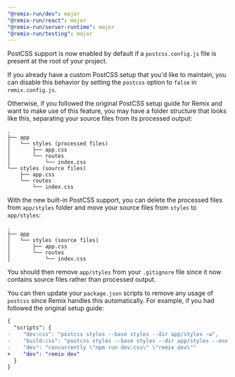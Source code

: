 ```yaml
---
"@remix-run/dev": major
"@remix-run/react": major
"@remix-run/server-runtime": major
"@remix-run/testing": major
---
```


PostCSS support is now enabled by default if a `postcss.config.js` file is present at the root of your project.

If you already have a custom PostCSS setup that you'd like to maintain, you can disable this behavior by setting the `postcss` option to `false` in `remix.config.js`.

Otherwise, if you followed the original PostCSS setup guide for Remix and want to make use of this feature, you may have a folder structure that looks like this, separating your source files from its processed output:

```
.
├── app
│   └── styles (processed files)
│       ├── app.css
│       └── routes
│           └── index.css
└── styles (source files)
    ├── app.css
    └── routes
        └── index.css
```

With the new built-in PostCSS support, you can delete the processed files from `app/styles` folder and move your source files from `styles` to `app/styles`:

```
.
├── app
│   └── styles (source files)
│       ├── app.css
│       └── routes
│           └── index.css
```

You should then remove `app/styles` from your `.gitignore` file since it now contains source files rather than processed output.

You can then update your `package.json` scripts to remove any usage of `postcss` since Remix handles this automatically. For example, if you had followed the original setup guide:

```diff
{
  "scripts": {
-    "dev:css": "postcss styles --base styles --dir app/styles -w",
-    "build:css": "postcss styles --base styles --dir app/styles --env production",
-    "dev": "concurrently \"npm run dev:css\" \"remix dev\""
+    "dev": "remix dev"
  }
}
```
